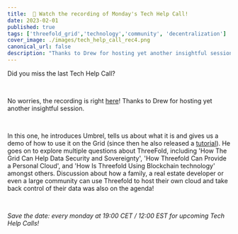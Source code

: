 ```yaml
---
title:  🎥 Watch the recording of Monday's Tech Help Call! 
date: 2023-02-01
published: true
tags: ['threefold_grid','technology','community', 'decentralization']
cover_image: ./images/tech_help_call_rec4.png
canonical_url: false
description: "Thanks to Drew for hosting yet another insightful session."
---
```


Did you miss the last Tech Help Call?

<br/>

No worries, the recording is right [here](https://forum.threefold.io/t/01-30-23-weekly-threefold-community-q-a-and-tech-call-recording/3751)! Thanks to Drew for hosting yet another insightful session. 

<br/>

In this one, he introduces Umbrel, tells us about what it is and gives us a demo of how to use it on the Grid (since then he also released a [tutorial](https://forum.threefold.io/t/how-to-deploying-umbrel-on-the-threefold-grid/3752)). He goes on to explore multiple questions about ThreeFold, including 'How The Grid Can Help Data Security and Sovereignty', 'How Threefold Can Provide a Personal Cloud', and 'How Is Threefold Using Blockchain technology' amongst others. Discussion about how a family, a real estate developer or even a large community can use Threefold to host their own cloud and take back control of their data was also on the agenda! 

<br/>

*Save the date: every monday at 19:00 CET / 12:00 EST for upcoming Tech Help Calls!*
